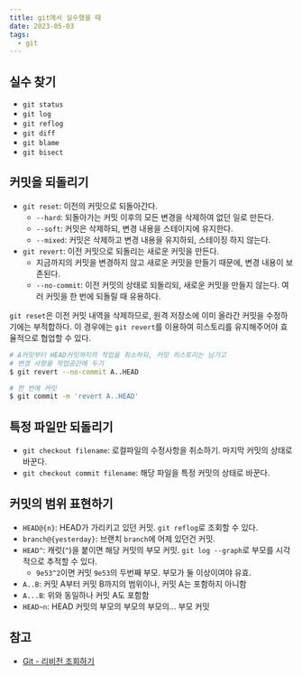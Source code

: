 ```yaml
---
title: git에서 실수했을 때
date: 2023-05-03
tags:
  - git
---
```


## 실수 찾기

- `git status`
- `git log`
- `git reflog`
- `git diff`
- `git blame`
- `git bisect`

## 커밋을 되돌리기

- `git reset`: 이전의 커밋으로 되돌아간다.
  - `--hard`: 되돌아가는 커밋 이후의 모든 변경을 삭제하여 없던 일로 만든다.
  - `--soft`: 커밋은 삭제하되, 변경 내용을 스테이지에 유지한다.
  - `--mixed`:  커밋은 삭제하고 변경 내용을 유지하되, 스테이징 하지 않는다.
- `git revert`: 이전 커밋으로 되돌리는 새로운 커밋을 만든다.
  - 지금까지의 커밋을 변경하지 않고 새로운 커밋을 만들기 때문에, 변경 내용이
	  보존된다.
  - `--no-commit`: 이전 커밋의 상태로 되돌리되, 새로운 커밋을 만들지 않는다.
    여러 커밋을 한 번에 되돌릴 때 유용하다.

`git reset`은 이전 커밋 내역을 삭제하므로, 원격 저장소에 이미 올라간 커밋을
수정하기에는 부적합하다. 이 경우에는 `git revert`를 이용하여 히스토리를
유지해주어야 효율적으로 협업할 수 있다.

```bash
# A커밋부터 HEAD커밋까지의 작업을 취소하되, 커밋 히스토리는 남기고
# 변경 사항을 작업공간에 두기
$ git revert --no-commit A..HEAD

# 한 번에 커밋
$ git commit -m 'revert A..HEAD'
```

## 특정 파일만 되돌리기

- `git checkout filename`: 로컬파일의 수정사항을 취소하기. 마지막 커밋의
	상태로 바꾼다.
- `git checkout commit filename`: 해당 파일을 특정 커밋의 상태로 바꾼다.

## 커밋의 범위 표현하기

- `HEAD@{n}`: HEAD가 가리키고 있던 커밋. `git reflog`로 조회할 수 있다.
- `branch@{yesterday}`: 브랜치 `branch`에 어제 있던건 커밋.
- `HEAD^`: 캐럿(`^`)을 붙이면 해당 커밋의 부모 커밋. `git log --graph`로 부모를
  시각적으로 추적할 수 있다.
  - `9e53^2`이면 커밋 `9e53`의 두번째 부모. 부모가 둘 이상이여야 유효.
- `A..B`: 커밋 A부터 커밋 B까지의 범위이나, 커밋 A는 포함하지 아니함
- `A...B`: 위와 동일하나 커밋 A도 포함함
- `HEAD~n`: HEAD 커밋의 부모의 부모의 부모의... 부모 커밋

## 참고

- [Git - 리비전 조회하기](https://git-scm.com/book/ko/v2/Git-%EB%8F%84%EA%B5%AC-%EB%A6%AC%EB%B9%84%EC%A0%84-%EC%A1%B0%ED%9A%8C%ED%95%98%EA%B8%B0)
